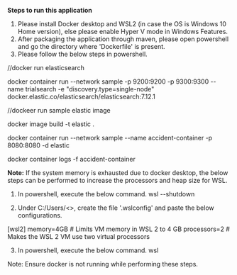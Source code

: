 **Steps to run this application**

1) Please install Docker desktop and WSL2 (in case the OS is Windows 10 Home version), else please enable Hyper V mode in Windows Features.
2) After packaging the application through maven, please open powershell and go the directory where 'Dockerfile' is present.
3) Please follow the below steps in powershell.

//docker run elasticsearch

docker container run --network sample -p 9200:9200 -p 9300:9300 --name trialsearch -e "discovery.type=single-node" docker.elastic.co/elasticsearch/elasticsearch:7.12.1

//dockeer run sample elastic image

docker image build -t elastic .

docker container run --network sample --name accident-container -p 8080:8080 -d elastic

docker container logs -f accident-container


**Note:** If the system memory is exhausted due to docker desktop, the below steps can be performed to increase the processors and heap size for WSL.

1) In powershell, execute the below command.
      wsl --shutdown

2) Under C:/Users/<<myprofile>>, create the file '.wslconfig' and paste the below configurations.

[wsl2]
memory=4GB # Limits VM memory in WSL 2 to 4 GB
processors=2 # Makes the WSL 2 VM use two virtual processors

3) In powershell, execute the below command.
    wsl 

Note: Ensure docker is not running while performing these steps.

